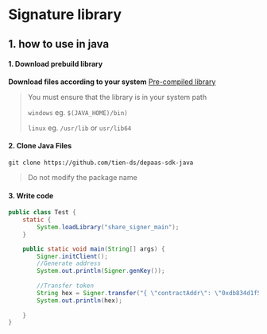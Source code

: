 # Signature library

## 1. how to use in java
#### 1. Download prebuild library
**Download files according to your system** [Pre-compiled library](https://github.com/tien-ds/depaas-sdk.git) 
> You must ensure that the library is in your system path
> 
> `windows` eg. `$(JAVA_HOME)/bin)`
> 
> `linux` eg. `/usr/lib` or `usr/lib64` 

#### 2. Clone Java Files
```shell
git clone https://github.com/tien-ds/depaas-sdk-java
```
> Do not modify the package name
#### 3. Write code
```java
public class Test {
    static {
        System.loadLibrary("share_signer_main");
    }

    public static void main(String[] args) {
        Signer.initClient();
        //Generate address 
        System.out.println(Signer.genKey());
        
        //Transfer token
        String hex = Signer.transfer("{ \"contractAddr\": \"0xdb834d1f5baf312424fe3003524e2f5a52bf15b2\",\"to\":\"0xdb834d1f5baf312424fe3003524e2f5a52bf15b2\", \"base64PrivateKey\": \"h83oyA0Rc1GeAnzHnrdXBV8G1OKbreGjfMLG50XXtkLDPyWwc6/4jipJ4QTD0M2ZuVrjumMNR+sZJuxAGaVxig==\",\"amount\": 10000 }");    
        System.out.println(hex);
           
    }
}
```